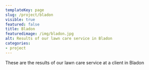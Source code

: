 ```yaml
---
templateKey: page
slug: /project/bladon
visible: true
featured: false
title: Bladon
featuredimage: /img/bladon.jpg
alt: Results of our lawn care service in Bladon
categories:
- project
---
```

These are the results of our lawn care service at a client in Bladon



